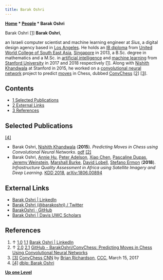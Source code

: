 ```yaml
---
title: Barak Oshri
---
```

**[Home](Home "Home") * [People](People "People") * Barak Oshri**

[](File:BarakOshri.jpg) Barak Oshri [[1]](#cite-note-linkedin-1)
**Barak Oshri**,

an Israeli computer scientist and machine learning engineer at *Sius*, a digital design agency based in [Los Angeles](https://en.wikipedia.org/wiki/Los_Angeles).
He holds an [IB diploma](https://en.wikipedia.org/wiki/IB_Diploma_Programme) from [United World College of South East Asia](https://en.wikipedia.org/wiki/United_World_College_of_South_East_Asia), [Singapore](https://en.wikipedia.org/wiki/Singapore) in 2013, a B.Sc. degree in mathematics and a M.Sc. in [artificial intelligence](Artificial_Intelligence "Artificial Intelligence") and [machine learning](Learning "Learning") from [Stanford University](Stanford_University "Stanford University") in 2017 and 2018 respectively [[1]](#cite-note-linkedin-1).
Along with [Nishith Khandwala](Nishith_Khandwala "Nishith Khandwala") at Stanford in 2015, he worked on a [convolutional neural network](Neural_Networks#Convolutional "Neural Networks") project to predict [moves](Moves "Moves") in Chess, dubbed [ConvChess](ConvChess "ConvChess") [[2]](#cite-note-github-2) <a id="cite-note-3" href="#cite-ref-3">[3]</a>.

## Contents

- [1 Selected Publications](#selected-publications)
- [2 External Links](#external-links)
- [3 References](#references)

## Selected Publications

<a id="cite-note-4" href="#cite-ref-4">[4]</a>

- Barak Oshri, [Nishith Khandwala](Nishith_Khandwala "Nishith Khandwala") (**2015**). *Predicting Moves in Chess using Convolutional Neural Networks*. [pdf](http://vision.stanford.edu/teaching/cs231n/reports/2015/pdfs/ConvChess.pdf) [[2]](#cite-note-github-2)
- Barak Oshri, [Annie Hu](https://dblp.org/pid/220/7447.html), [Peter Adelson](https://github.com/padelson), [Xiao Chen](https://scholar.google.com/citations?user=HaP8HPYAAAAJ&hl=en), [Pascaline Dupas](https://en.wikipedia.org/wiki/Pascaline_Dupas), [Jeremy Weinstein](https://scholar.google.com/citations?user=RbSE_20AAAAJ&hl=en), [Marshall Burke](https://scholar.google.com/citations?user=ppx71KUAAAAJ&hl=en), [David Lobell](https://scholar.google.com/citations?user=biuzU-AAAAAJ&hl=en), [Stefano Ermon](https://scholar.google.com/citations?user=ogXTOZ4AAAAJ&hl=en) (**2018**). *Infrastructure Quality Assessment in Africa using Satellite Imagery and Deep Learning*. [KDD 2018](https://dblp.org/db/conf/kdd/kdd2018.html#OshriHACDWBLE18), [arXiv:1806.00894](https://arxiv.org/abs/1806.00894)

## External Links

- [Barak Oshri | LinkedIn](https://www.linkedin.com/in/boshri/)
- [Barak Oshri (@barakoshri) / Twitter](https://twitter.com/barakoshri?lang=en)
- [BarakOshri · GitHub](https://github.com/BarakOshri)
- [Barak Oshri | Davis UWC Scholars](https://www.davisuwcscholars.org/scholars/2017/O/node/9865)

## References

1. ↑ [1.0](#cite-ref-linkedin-1-0) [1.1](#cite-ref-linkedin-1-1) [Barak Oshri | LinkedIn](https://www.linkedin.com/in/boshri/)
1. ↑ [2.0](#cite-ref-github-2-0) [2.1](#cite-ref-github-2-1) [GitHub - BarakOshri/ConvChess: Predicting Moves in Chess Using Convolutional Neural Networks](https://github.com/BarakOshri/ConvChess)
1. <a id="cite-ref-3" href="#cite-note-3">[3]</a> [ConvChess CNN](http://www.talkchess.com/forum/viewtopic.php?t=63458) by [Brian Richardson](Brian_Richardson "Brian Richardson"), [CCC](CCC "CCC"), March 15, 2017
1. <a id="cite-ref-4" href="#cite-note-4">[4]</a> [dblp: Barak Oshri](https://dblp.org/pid/222/2053.html)

**[Up one Level](People "People")**

